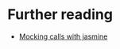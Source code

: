 # Further reading

- [Mocking calls with jasmine](https://volaresystems.com/technical-posts/mocking-calls-with-jasmine)